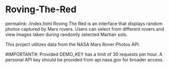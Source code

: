 # Roving-The-Red
permalink: /index.html
Roving The Red is an interface that displays random photos captured by Mars rovers. Users can select from different rovers and view images taken during randomly selected Martian sols.

This project utilizes data from the NASA Mars Rover Photos API.

#IMPORTANT#: Provided DEMO_KEY has a limit of 30 requests per hour. A personal API key should be provided from api.nasa.gov for broader access.
